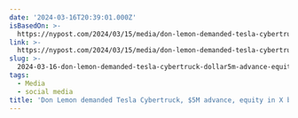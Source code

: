 ```yaml
---
date: '2024-03-16T20:39:01.000Z'
isBasedOn: >-
  https://nypost.com/2024/03/15/media/don-lemon-demanded-tesla-cybertruck-5m-advance-equity-in-x-before-elon-musk-canned-him-sources/
link: >-
  https://nypost.com/2024/03/15/media/don-lemon-demanded-tesla-cybertruck-5m-advance-equity-in-x-before-elon-musk-canned-him-sources/
slug: >-
  2024-03-16-don-lemon-demanded-tesla-cybertruck-dollar5m-advance-equity-in-x-before-elon-m
tags:
  - Media
  - social media
title: 'Don Lemon demanded Tesla Cybertruck, $5M advance, equity in X before Elon M'
---
```


